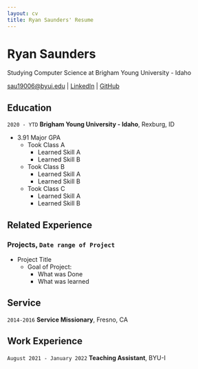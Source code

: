 ```yaml
---
layout: cv
title: Ryan Saunders' Resume
---
```

# Ryan Saunders
Studying Computer Science at Brigham Young University - Idaho

<div id="webaddress">
<a href="sau19006@byui.edu">sau19006@byui.edu</a>
| <a href="www.linkedin.com/in/ryan-saunders-8621b011b">LinkedIn</a>
| <a href="https://github.com/ryguy4">GitHub</a>
</div>

<!-- https://www.monique.tech/the-art-of-markdown -->

## Education

`2020 - YTD` <!-- I would do Year to Date in place of 2023 -->
__Brigham Young University - Idaho__, Rexburg, ID
- 3.91 Major GPA <!-- I would change this from the showing GPA, to Showing Classes -->
    - Took Class A
        - Learned Skill A
        - Learned Skill B
    - Took Class B
        - Learned Skill A
        - Learned Skill B
    - Took Class C
        - Learned Skill A
        - Learned Skill B


## Related Experience

### __Projects__, `Date range of Project`
- Project Title
    - Goal of Project:
        - What was Done
        - What was learned

## Service
<!-- I would Seperate out the Work History from the Service -->

`2014-2016`
__Service Missionary__, Fresno, CA


## Work Experience
`August 2021 - January 2022`
__Teaching Assistant__, BYU-I




<!-- ### Footer

Last updated: May 2013 -->


